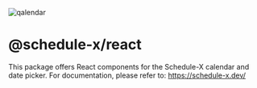 ![qalendar](https://schedule-x.s3.eu-west-1.amazonaws.com/schedule-x-logo.png)

# @schedule-x/react

This package offers React components for the Schedule-X calendar and date picker. For documentation, please refer to: https://schedule-x.dev/
